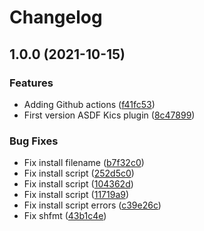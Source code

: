 # Changelog

## 1.0.0 (2021-10-15)


### Features

* Adding Github actions ([f41fc53](https://www.github.com/davidgp1701/asdf-kics/commit/f41fc53c0e4cb608fff1f7c1e23e0b53c7694c56))
* First version ASDF Kics plugin ([8c47899](https://www.github.com/davidgp1701/asdf-kics/commit/8c4789983f32906566041cbed2a07ccaa4504538))


### Bug Fixes

* Fix install filename ([b7f32c0](https://www.github.com/davidgp1701/asdf-kics/commit/b7f32c01985cfd0e1e1b71abf12d873c030eacd8))
* Fix install script ([252d5c0](https://www.github.com/davidgp1701/asdf-kics/commit/252d5c095e1bbc41c2ea3468008b59cd15bf7ac7))
* Fix install script ([104362d](https://www.github.com/davidgp1701/asdf-kics/commit/104362d554e5affdab0d751d0c4765f90aa9d026))
* Fix install script ([11719a9](https://www.github.com/davidgp1701/asdf-kics/commit/11719a935ebb1959756b8fab441f040b98f9c7c6))
* Fix install script errors ([c39e26c](https://www.github.com/davidgp1701/asdf-kics/commit/c39e26c298ce238b7d97ec24e0385a003ded54ed))
* Fix shfmt ([43b1c4e](https://www.github.com/davidgp1701/asdf-kics/commit/43b1c4e2d789e99e700cf07eebeb93b1ae8fe476))
